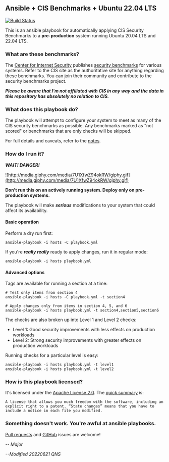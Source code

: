 ## Ansible + CIS Benchmarks + Ubuntu 22.04 LTS

[![Build Status](https://travis-ci.org/major/cis-rhel-ansible.svg?branch=master)](https://travis-ci.org/major/cis-rhel-ansible)

This is an ansible playbook for automatically applying CIS Security Benchmarks to a **pre-production** system running Ubuntu 20.04 LTS and 22.04 LTS.

### What are these benchmarks?

The [Center for Internet Security](http://www.cisecurity.org/) publishes [security benchmarks](http://benchmarks.cisecurity.org/) for various systems. Refer to the CIS site as the authoritative site for anything regarding these benchmarks. You can join their community and contribute to the security benchmarks project.

**_Please be aware that I'm not affiliated with CIS in any way and the data in this repository has absolutely no relation to CIS._**

### What does this playbook do?

The playbook will attempt to configure your system to meet as many of the CIS security benchmarks as possible. Any benchmarks marked as "not scored" or benchmarks that are only checks will be skipped.

For full details and caveats, refer to the [notes](NOTES.md).

### How do I run it?

**_WAIT! DANGER!_**

![http://media.giphy.com/media/7U1XfwZ94okRW/giphy.gif](http://media.giphy.com/media/7U1XfwZ94okRW/giphy.gif)

**Don't run this on an actively running system. Deploy only on pre-production systems.**

The playbook will make **_serious_** modifications to your system that could affect its availability.

#### Basic operation

Perform a dry run first:

    ansible-playbook -i hosts -C playbook.yml

If you're **_really really_** ready to apply changes, run it in regular mode:

    ansible-playbook -i hosts playbook.yml

#### Advanced options

Tags are available for running a section at a time:

    # Test only items from section 4
    ansible-playbook -i hosts -C playbook.yml -t section4

    # Apply changes only from items in section 4, 5, and 6
    ansible-playbook -i hosts playbook.yml -t section4,section5,section6

The checks are also broken up into Level 1 and Level 2 checks:

- Level 1: Good security improvements with less effects on production workloads
- Level 2: Strong security improvements with greater effects on production workloads

Running checks for a particular level is easy:

    ansible-playbook -i hosts playbook.yml -t level1
    ansible-playbook -i hosts playbook.yml -t level2

### How is this playbook licensed?

It's licensed under the [Apache License 2.0](https://www.apache.org/licenses/LICENSE-2.0.html). The [quick summary](http://bit.ly/VBkBfY) is:

    A license that allows you much freedom with the software, including an explicit right to a patent. “State changes” means that you have to include a notice in each file you modified.

### Something doesn't work. You're awful at ansible playbooks.

[Pull requests](https://github.com/major/cis-rhel-ansible/pulls) and [GitHub](https://github.com/major/cis-rhel-ansible/issues) issues are welcome!

_-- Major_

_--Modified 20220621 QNS_
